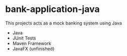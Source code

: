 # bank-application-java
This projects acts as a mock banking system using Java

- Java
- JUnit Tests
- Maven Framework
- JavaFX (unfinished)
